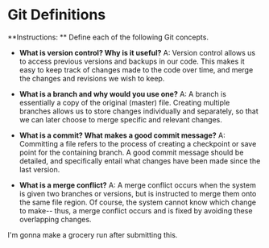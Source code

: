 # Git Definitions

**Instructions: ** Define each of the following Git concepts.

* **What is version control?  Why is it useful?** A: Version control allows us to access previous versions and backups in our code. This makes it easy to keep track of changes made to the code over time, and merge the changes and revisions we wish to keep.

* **What is a branch and why would you use one?** A: A branch is essentially a copy of the original (master) file. Creating multiple branches allows us to store changes individually and separately, so that we can later choose to merge specific and relevant changes.

* **What is a commit? What makes a good commit message?** A: Committing a file refers to the process of creating a checkpoint or save point for the containing branch. A good commit message should be detailed, and specifically entail what changes have been made since the last version.

* **What is a merge conflict?** A: A merge conflict occurs when the system is given two branches or versions, but is instructed to merge them onto the same file region. Of course, the system cannot know which change to make-- thus, a merge conflict occurs and is fixed by avoiding these overlapping changes.

I'm gonna make a grocery run after submitting this.